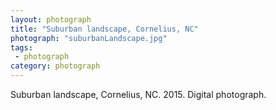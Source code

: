 ```yaml
---
layout: photograph
title: "Suburban landscape, Cornelius, NC"
photograph: "suburbanLandscape.jpg"
tags: 
 - photograph
category: photograph
---
```

Suburban landscape, Cornelius, NC. 2015.
Digital photograph.
